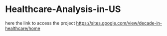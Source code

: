 # Healthcare-Analysis-in-US
here the link to access the project 
https://sites.google.com/view/decade-in-healthcare/home
